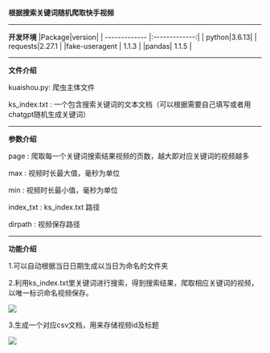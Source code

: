 **根据搜索关键词随机爬取快手视频**
- - -
**开发环境** 
|Package|version| 
| ------------- |:-------------:| 
| python|3.6.13| 
| requests|2.27.1 |
|fake-useragent	 | 	1.1.3  | 
|pandas| 	1.1.5  | 
- - -
**文件介绍**

kuaishou.py:  爬虫主体文件

ks_index.txt : 一个包含搜索关键词的文本文档（可以根据需要自己填写或者用chatgpt随机生成关键词）

- - - 
**参数介绍**

page :  爬取每一个关键词搜索结果视频的页数，越大即对应关键词的视频越多

max :   视频时长最大值，毫秒为单位

min :    视频时长最小值，毫秒为单位

index_txt : ks_index.txt 路径

dirpath : 视频保存路径

- - -

**功能介绍**

1.可以自动根据当日日期生成以当日为命名的文件夹

2.利用ks_index.txt里关键词进行搜索，得到搜索结果，爬取相应关键词的视频，以唯一标识命名视频保存。

![](https://joplin-1307529570.cos.ap-shanghai.myqcloud.com/joplin/20230711152540.png)

3.生成一个对应csv文档，用来存储视频id及标题

![](https://joplin-1307529570.cos.ap-shanghai.myqcloud.com/joplin/20230711152136.png)




